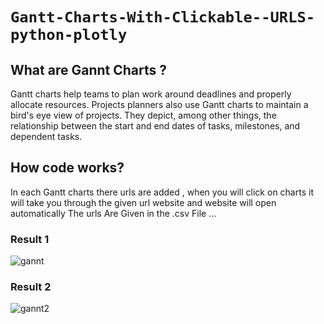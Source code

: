 # `Gantt-Charts-With-Clickable--URLS-python-plotly`
## What are Gannt Charts ? 
Gantt charts help teams to plan work around deadlines and properly allocate resources. Projects planners also use Gantt charts to maintain a bird's eye view of projects. They depict, among other things, the relationship between the start and end dates of tasks, milestones, and dependent tasks.
## How code works?
In each Gantt charts there  urls are   added , when you will click on charts it will take you through the given url website and website will open automatically
The urls Are Given in the .csv File ...


### Result 1
![gannt](https://user-images.githubusercontent.com/98689629/193835196-55f9b27d-3c01-4ed3-9791-be7d59d878cf.JPG)

### Result 2
![gannt2](https://user-images.githubusercontent.com/98689629/193835230-69f36eb1-55c2-4fe7-b9a0-07b71aa8e08e.JPG)
